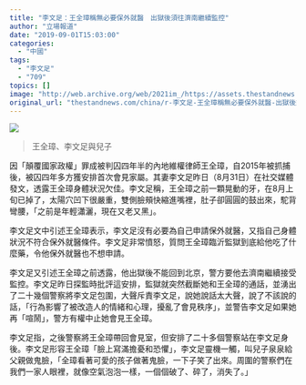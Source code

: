 ```yaml
---
title: "李文足：王全璋稱無必要保外就醫　出獄後須往濟南繼續監控"
author: "立場報道"
date: "2019-09-01T15:03:00"
categories:
  - "中國"
tags:
  - "李文足"
  - "709"
topics: []
image: "http://web.archive.org/web/2021im_/https://assets.thestandnews.com/media/photos/wong-06_VmAzj.png"
original_url: "thestandnews.com/china/r-李文足-王全璋稱無必要保外就醫-出獄後須往濟南繼續監控"
---
```

![](http://web.archive.org/web/2021im_/https://assets.thestandnews.com/media/photos/wong-06_VmAzj.png)
> 王全璋、李文足與兒子

因「顛覆國家政權」罪成被判囚四年半的內地維權律師王全璋，自2015年被抓捕後，被囚四年多方獲安排首次會見家屬。其妻李文足昨日（8月31日）在社交媒體發文，透露王全璋身體狀況欠佳。李文足稱，王全璋之前一顆晃動的牙，在8月上旬已掉了，太陽穴凹下很嚴重，雙側臉頰快縮進嘴裡，肚子卻圓圓的鼓出來，駝背彎腰，「之前是年輕瀟灑，現在又老又黑」。

李文足文中引述王全璋表示，李文足沒有必要為自己申請保外就醫，又指自己身體狀況不符合保外就醫條件。李文足非常憤怒，質問王全璋臨沂監獄到底給他吃了什麼藥，令他保外就醫也不想申請。

李文足又引述王全璋之前透露，他出獄後不能回到北京，警方要他去濟南繼續接受監控。李文足昨日探監時批評這安排，監獄就突然截斷她和王全璋的通話，並湧出了二十幾個警察將李文足包圍，大聲斥責李文足，說她說話太大聲，說了不該說的話，「行為影響了被改造人的情緒和心理，擾亂了會見秩序」，並警告李文足如果她再「喧鬧」，警方有權中止她會見王全璋。

李文足指，之後警察將王全璋帶回會見室，但安排了二十多個警察站在李文足身後。李文足形容王全璋「臉上寫滿擔憂和恐懼」，李文足靈機一觸，叫兒子泉泉給父親做鬼臉，「全璋看著可愛的孩子做著鬼臉，一下子笑了出來。周圍的警察們在我們一家人眼裡，就像空氣泡泡一樣，一個個破了、碎了，消失了。」